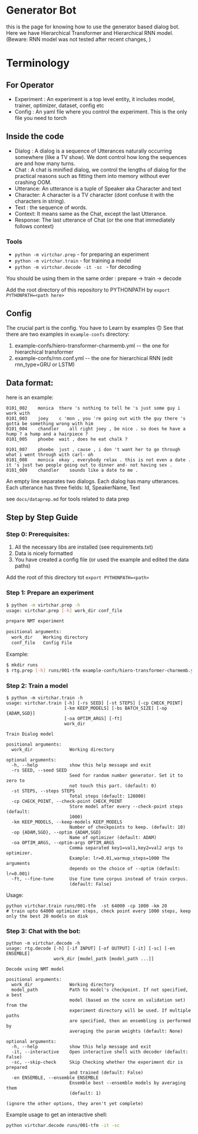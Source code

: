 # Generator Bot

this is the page for knowing how to use the generator based dialog bot.
Here we have Hierarchical Transformer and Hierarchical RNN model.
 (Beware: RNN model was not tested after recent changes, )

# Terminology
## For Operator
- Experiment : An experiment is a top level entity, it includes model, trainer, optimizer,
dataset, config etc
- Config : An yaml file where you control the experiment. This is the only file you need to torch

## Inside the code
- Dialog  : A dialog is a sequence of Utterances naturally occurring somewhere  (like a TV show).
We dont control how long the sequences are and how many turns.
- Chat : A chat is minified dialog, we control the lengths of dialog for the practical reasons such
as fitting them into memory without ever crashing OOM.
- Utterance: An utterance is a tuple of Speaker aka Character and text
- Character: A character is a TV character (dont confuse it with the characters in string).
- Text : the sequence of words.
- Context: It means same as the Chat, except the last Utterance.
- Response: The last utterance of Chat (or the one that immediately follows context)

### Tools


* `python -m virtchar.prep` - for preparing an experiment
* `python -m virtchar.train` - for training a model
* `python -m virtchar.decode -it -sc ` - for decoding

You should be using them in the same order : prepare -> train -> decode

Add the root directory of this repository to PYTHONPATH by `export PYTHONPATH=<path here>`


## Config

The crucial part is the config. You have to Learn by examples 🙃
See that there are two examples in `example-confs` directory:
1. example-confs/hiero-transformer-charmemb.yml -- the one for hierarchical transformer
2. example-confs/rnn.conf.yml -- the one for hierarchical RNN (edit rnn_type=GRU or LSTM)


## Data format:

here is an example:
```tsv
0101_002	monica	there 's nothing to tell he 's just some guy i work with
0101_003	joey	c 'mon , you 're going out with the guy there 's gotta be something wrong with him
0101_004	chandler	all right joey , be nice . so does he have a hump ? a hump and a hairpiece ?
0101_005	phoebe	wait , does he eat chalk ?

0101_007	phoebe	just , cause , i don 't want her to go through what i went through with carl- oh
0101_008	monica	okay , everybody relax . this is not even a date . it 's just two people going out to dinner and- not having sex .
0101_009	chandler	sounds like a date to me .

```
An empty line separates two dialogs.  Each dialog has many utterances.
Each utterance has  three fields: Id, SpeakerName, Text

see `docs/dataprep.md` for tools related to data prep


## Step by Step Guide

### Step 0: Prerequisites:
1. All the necessary libs are installed (see requirements.txt)
2. Data is nicely formatted
3. You have created a config file (or used the example and edited the data paths)

Add the root of this directory tot `export PYTHONPATH=<path>`


### Step 1: Prepare an experiment

```bash
$ python -m virtchar.prep -h
usage: virtchar.prep [-h] work_dir conf_file

prepare NMT experiment

positional arguments:
  work_dir    Working directory
  conf_file   Config File
```

Example:
```bash
$ mkdir runs
$ rtg.prep [-h] runs/001-tfm example-confs/hiero-transformer-charmemb.yml
```


### Step 2: Train a model

```
$ python -m virtchar.train -h
usage: virtchar.train [-h] [-rs SEED] [-st STEPS] [-cp CHECK_POINT]
                      [-km KEEP_MODELS] [-bs BATCH_SIZE] [-op {ADAM,SGD}]
                      [-oa OPTIM_ARGS] [-ft]
                      work_dir

Train Dialog model

positional arguments:
  work_dir              Working directory

optional arguments:
  -h, --help            show this help message and exit
  -rs SEED, --seed SEED
                        Seed for random number generator. Set it to zero to
                        not touch this part. (default: 0)
  -st STEPS, --steps STEPS
                        Total steps (default: 128000)
  -cp CHECK_POINT, --check-point CHECK_POINT
                        Store model after every --check-point steps (default:
                        1000)
  -km KEEP_MODELS, --keep-models KEEP_MODELS
                        Number of checkpoints to keep. (default: 10)
  -op {ADAM,SGD}, --optim {ADAM,SGD}
                        Name of optimizer (default: ADAM)
  -oa OPTIM_ARGS, --optim-args OPTIM_ARGS
                        Comma separated key1=val1,key2=val2 args to optimizer.
                        Example: lr=0.01,warmup_steps=1000 The arguments
                        depends on the choice of --optim (default: lr=0.001)
  -ft, --fine-tune      Use fine tune corpus instead of train corpus.
                        (default: False)
```

Usage:
```
python virtchar.train runs/001-tfm  -st 64000 -cp 1000 -km 20
# train upto 64000 optimizer steps, check point every 1000 steps, keep only the best 20 models on disk
```


### Step 3: Chat with the bot:
```
python -m virtchar.decode -h
usage: rtg.decode [-h] [-if INPUT] [-of OUTPUT] [-it] [-sc] [-en ENSEMBLE]
                  work_dir [model_path [model_path ...]]

Decode using NMT model

positional arguments:
  work_dir              Working directory
  model_path            Path to model's checkpoint. If not specified, a best
                        model (based on the score on validation set) from the
                        experiment directory will be used. If multiple paths
                        are specified, then an ensembling is performed by
                        averaging the param weights (default: None)

optional arguments:
  -h, --help            show this help message and exit
  -it, --interactive    Open interactive shell with decoder (default: False)
  -sc, --skip-check     Skip Checking whether the experiment dir is prepared
                        and trained (default: False)
  -en ENSEMBLE, --ensemble ENSEMBLE
                        Ensemble best --ensemble models by averaging them
                        (default: 1)

(ignore the other options, they aren't yet complete)
```

Example usage to get an interactive shell:

```bash
python virtchar.decode runs/001-tfm -it -sc
```
